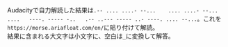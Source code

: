 Audacityで自力解読した結果は``.-- .... ....- --...    .... ....- --... ....   ----. ----- -..   .-- ..--- ----- ..- ----. .... --...``。これを``https://morse.ariafloat.com/en/``に貼り付けて解読。  
結果に含まれる大文字は小文字に、空白は``_``に変換して解答。  
